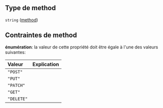 ## Type de method

`string` ([method](frw-transmission-definitions-valeur-de-lélément-du-client-properties-method.md))

## Contraintes de method

**énumération**: la valeur de cette propriété doit être égale à l'une des valeurs suivantes:

| Valeur     | Explication |
| :--------- | :---------- |
| `"POST"`   |             |
| `"PUT"`    |             |
| `"PATCH"`  |             |
| `"GET"`    |             |
| `"DELETE"` |             |
